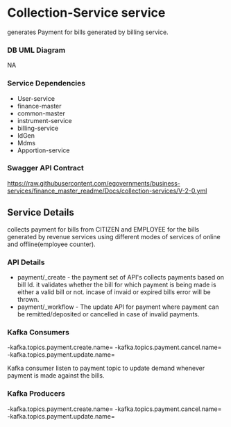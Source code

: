 # Collection-Service service

 generates Payment for bills generated by billing service.

### DB UML Diagram

NA

### Service Dependencies

 - User-service
 - finance-master
 - common-master
 - instrument-service
 - billing-service
 - IdGen
 - Mdms
 - Apportion-service

### Swagger API Contract

  https://raw.githubusercontent.com/egovernments/business-services/finance_master_readme/Docs/collection-services/V-2-0.yml

## Service Details

collects payment for bills from CITIZEN and EMPLOYEE for the bills generated by revenue services using different modes of services of online and offline(employee counter).

### API Details

  - payment/_create - the payment set of API's collects payments based on bill Id. it validates whether the bill for which payment is being made is either a valid bill or not. incase of invaid or expired bills error will be thrown.
  - payment/_workflow - The update API for payment where payment can be remitted/deposited or cancelled in case of invalid payments.
  
### Kafka Consumers

-kafka.topics.payment.create.name=
-kafka.topics.payment.cancel.name=
-kafka.topics.payment.update.name=

Kafka consumer listen to payment topic to update demand whenever payment is made against the bills.

### Kafka Producers

-kafka.topics.payment.create.name=
-kafka.topics.payment.cancel.name=
-kafka.topics.payment.update.name=

